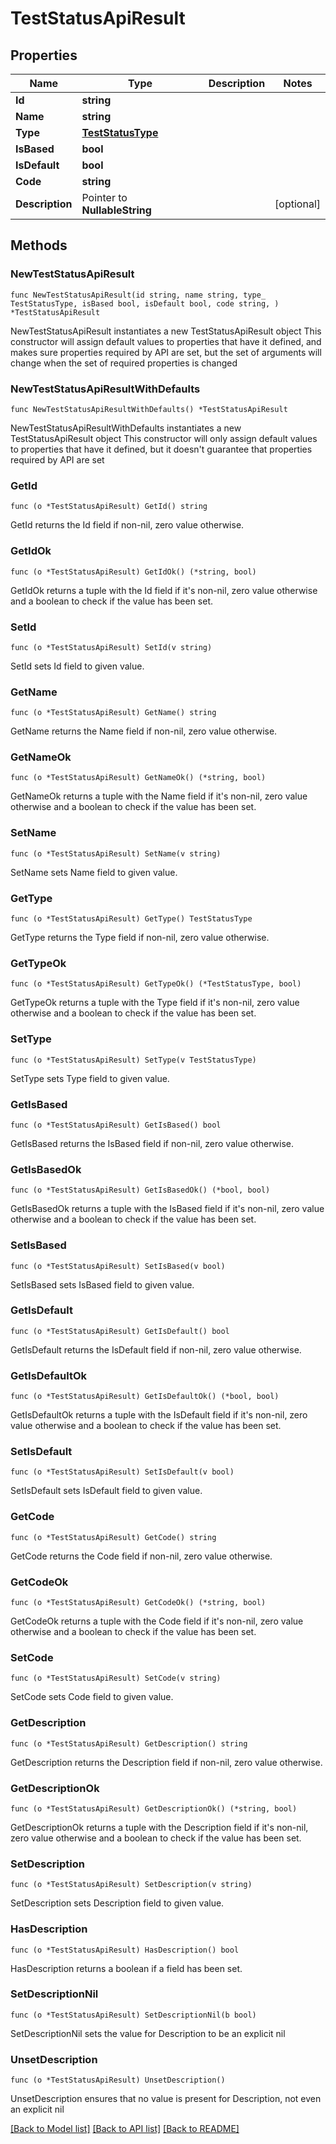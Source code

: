 # TestStatusApiResult

## Properties

Name | Type | Description | Notes
------------ | ------------- | ------------- | -------------
**Id** | **string** |  | 
**Name** | **string** |  | 
**Type** | [**TestStatusType**](TestStatusType.md) |  | 
**IsBased** | **bool** |  | 
**IsDefault** | **bool** |  | 
**Code** | **string** |  | 
**Description** | Pointer to **NullableString** |  | [optional] 

## Methods

### NewTestStatusApiResult

`func NewTestStatusApiResult(id string, name string, type_ TestStatusType, isBased bool, isDefault bool, code string, ) *TestStatusApiResult`

NewTestStatusApiResult instantiates a new TestStatusApiResult object
This constructor will assign default values to properties that have it defined,
and makes sure properties required by API are set, but the set of arguments
will change when the set of required properties is changed

### NewTestStatusApiResultWithDefaults

`func NewTestStatusApiResultWithDefaults() *TestStatusApiResult`

NewTestStatusApiResultWithDefaults instantiates a new TestStatusApiResult object
This constructor will only assign default values to properties that have it defined,
but it doesn't guarantee that properties required by API are set

### GetId

`func (o *TestStatusApiResult) GetId() string`

GetId returns the Id field if non-nil, zero value otherwise.

### GetIdOk

`func (o *TestStatusApiResult) GetIdOk() (*string, bool)`

GetIdOk returns a tuple with the Id field if it's non-nil, zero value otherwise
and a boolean to check if the value has been set.

### SetId

`func (o *TestStatusApiResult) SetId(v string)`

SetId sets Id field to given value.


### GetName

`func (o *TestStatusApiResult) GetName() string`

GetName returns the Name field if non-nil, zero value otherwise.

### GetNameOk

`func (o *TestStatusApiResult) GetNameOk() (*string, bool)`

GetNameOk returns a tuple with the Name field if it's non-nil, zero value otherwise
and a boolean to check if the value has been set.

### SetName

`func (o *TestStatusApiResult) SetName(v string)`

SetName sets Name field to given value.


### GetType

`func (o *TestStatusApiResult) GetType() TestStatusType`

GetType returns the Type field if non-nil, zero value otherwise.

### GetTypeOk

`func (o *TestStatusApiResult) GetTypeOk() (*TestStatusType, bool)`

GetTypeOk returns a tuple with the Type field if it's non-nil, zero value otherwise
and a boolean to check if the value has been set.

### SetType

`func (o *TestStatusApiResult) SetType(v TestStatusType)`

SetType sets Type field to given value.


### GetIsBased

`func (o *TestStatusApiResult) GetIsBased() bool`

GetIsBased returns the IsBased field if non-nil, zero value otherwise.

### GetIsBasedOk

`func (o *TestStatusApiResult) GetIsBasedOk() (*bool, bool)`

GetIsBasedOk returns a tuple with the IsBased field if it's non-nil, zero value otherwise
and a boolean to check if the value has been set.

### SetIsBased

`func (o *TestStatusApiResult) SetIsBased(v bool)`

SetIsBased sets IsBased field to given value.


### GetIsDefault

`func (o *TestStatusApiResult) GetIsDefault() bool`

GetIsDefault returns the IsDefault field if non-nil, zero value otherwise.

### GetIsDefaultOk

`func (o *TestStatusApiResult) GetIsDefaultOk() (*bool, bool)`

GetIsDefaultOk returns a tuple with the IsDefault field if it's non-nil, zero value otherwise
and a boolean to check if the value has been set.

### SetIsDefault

`func (o *TestStatusApiResult) SetIsDefault(v bool)`

SetIsDefault sets IsDefault field to given value.


### GetCode

`func (o *TestStatusApiResult) GetCode() string`

GetCode returns the Code field if non-nil, zero value otherwise.

### GetCodeOk

`func (o *TestStatusApiResult) GetCodeOk() (*string, bool)`

GetCodeOk returns a tuple with the Code field if it's non-nil, zero value otherwise
and a boolean to check if the value has been set.

### SetCode

`func (o *TestStatusApiResult) SetCode(v string)`

SetCode sets Code field to given value.


### GetDescription

`func (o *TestStatusApiResult) GetDescription() string`

GetDescription returns the Description field if non-nil, zero value otherwise.

### GetDescriptionOk

`func (o *TestStatusApiResult) GetDescriptionOk() (*string, bool)`

GetDescriptionOk returns a tuple with the Description field if it's non-nil, zero value otherwise
and a boolean to check if the value has been set.

### SetDescription

`func (o *TestStatusApiResult) SetDescription(v string)`

SetDescription sets Description field to given value.

### HasDescription

`func (o *TestStatusApiResult) HasDescription() bool`

HasDescription returns a boolean if a field has been set.

### SetDescriptionNil

`func (o *TestStatusApiResult) SetDescriptionNil(b bool)`

 SetDescriptionNil sets the value for Description to be an explicit nil

### UnsetDescription
`func (o *TestStatusApiResult) UnsetDescription()`

UnsetDescription ensures that no value is present for Description, not even an explicit nil

[[Back to Model list]](../README.md#documentation-for-models) [[Back to API list]](../README.md#documentation-for-api-endpoints) [[Back to README]](../README.md)


